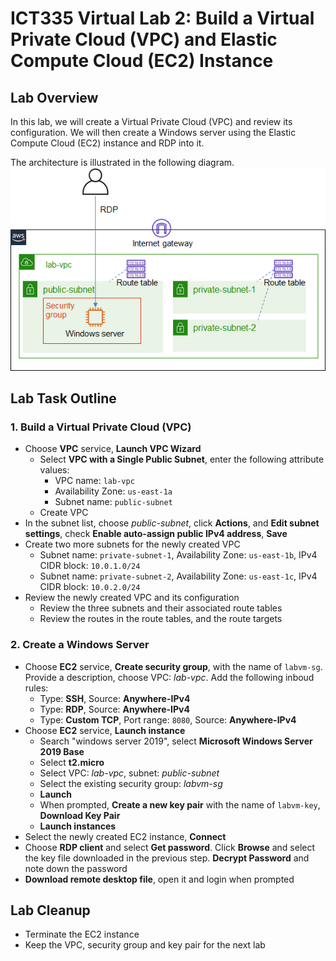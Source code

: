 # ICT335 Virtual Lab 2: Build a Virtual Private Cloud (VPC) and Elastic Compute Cloud (EC2) Instance

## Lab Overview
In this lab, we will create a Virtual Private Cloud (VPC) and review its configuration. We will then create a Windows server using the Elastic Compute Cloud (EC2) instance and RDP into it.

The architecture is illustrated in the following diagram.  
![](images/Lab2-Arch.png)

## Lab Task Outline
### 1. Build a Virtual Private Cloud (VPC)
- Choose __VPC__ service, __Launch VPC Wizard__
  - Select __VPC with a Single Public Subnet__, enter the following attribute values:
    - VPC name: `lab-vpc`
    - Availability Zone: `us-east-1a`
    - Subnet name: `public-subnet`
  - Create VPC
- In the subnet list, choose *public-subnet*, click __Actions__, and __Edit subnet settings__, check __Enable auto-assign public IPv4 address__, __Save__
- Create two more subnets for the newly created VPC
  - Subnet name: `private-subnet-1`, Availability Zone: `us-east-1b`, IPv4 CIDR block: `10.0.1.0/24`
  - Subnet name: `private-subnet-2`, Availability Zone: `us-east-1c`, IPv4 CIDR block: `10.0.2.0/24`
- Review the newly created VPC and its configuration
  - Review the three subnets and their associated route tables
  - Review the routes in the route tables, and the route targets

### 2. Create a Windows Server
- Choose __EC2__ service, __Create security group__, with the name of `labvm-sg`. Provide a description, choose VPC: *lab-vpc*. Add the following inboud rules:
  - Type: __SSH__, Source: __Anywhere-IPv4__
  - Type: __RDP__, Source: __Anywhere-IPv4__
  - Type: __Custom TCP__, Port range: `8080`, Source: __Anywhere-IPv4__
- Choose __EC2__ service, __Launch instance__
  - Search "windows server 2019", select __Microsoft Windows Server 2019 Base__
  - Select __t2.micro__
  - Select VPC: *lab-vpc*, subnet: *public-subnet*
  - Select the existing security group: *labvm-sg*
  - __Launch__
  - When prompted, __Create a new key pair__ with the name of `labvm-key`, __Download Key Pair__
  - __Launch instances__
- Select the newly created EC2 instance, __Connect__
- Choose __RDP client__ and select __Get password__. Click __Browse__ and select the key file downloaded in the previous step. __Decrypt Password__ and note down the password
- __Download remote desktop file__, open it and login when prompted

## Lab Cleanup
- Terminate the EC2 instance
- Keep the VPC, security group and key pair for the next lab
